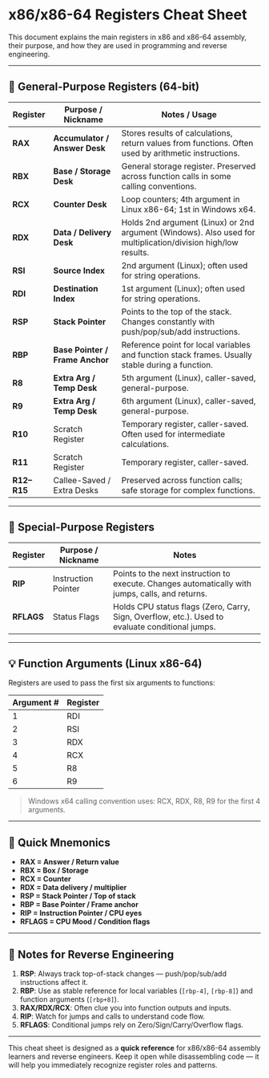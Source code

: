 # x86/x86-64 Registers Cheat Sheet

This document explains the main registers in x86 and x86-64 assembly, their purpose, and how they are used in programming and reverse engineering.

---

## 🧠 General-Purpose Registers (64-bit)

| Register | Purpose / Nickname | Notes / Usage |
|----------|------------------|---------------|
| **RAX** | **Accumulator / Answer Desk** | Stores results of calculations, return values from functions. Often used by arithmetic instructions. |
| **RBX** | **Base / Storage Desk** | General storage register. Preserved across function calls in some calling conventions. |
| **RCX** | **Counter Desk** | Loop counters; 4th argument in Linux x86-64; 1st in Windows x64. |
| **RDX** | **Data / Delivery Desk** | Holds 2nd argument (Linux) or 2nd argument (Windows). Also used for multiplication/division high/low results. |
| **RSI** | **Source Index** | 2nd argument (Linux); often used for string operations. |
| **RDI** | **Destination Index** | 1st argument (Linux); often used for string operations. |
| **RSP** | **Stack Pointer** | Points to the top of the stack. Changes constantly with push/pop/sub/add instructions. |
| **RBP** | **Base Pointer / Frame Anchor** | Reference point for local variables and function stack frames. Usually stable during a function. |
| **R8**  | **Extra Arg / Temp Desk** | 5th argument (Linux), caller-saved, general-purpose. |
| **R9**  | **Extra Arg / Temp Desk** | 6th argument (Linux), caller-saved, general-purpose. |
| **R10** | Scratch Register | Temporary register, caller-saved. Often used for intermediate calculations. |
| **R11** | Scratch Register | Temporary register, caller-saved. |
| **R12–R15** | Callee-Saved / Extra Desks | Preserved across function calls; safe storage for complex functions. |

---

## 📌 Special-Purpose Registers

| Register | Purpose / Nickname | Notes |
|----------|------------------|-------|
| **RIP** | Instruction Pointer | Points to the next instruction to execute. Changes automatically with jumps, calls, and returns. |
| **RFLAGS** | Status Flags | Holds CPU status flags (Zero, Carry, Sign, Overflow, etc.). Used to evaluate conditional jumps. |

---

## 💡 Function Arguments (Linux x86-64)

Registers are used to pass the first six arguments to functions:

| Argument # | Register |
|------------|----------|
| 1          | RDI      |
| 2          | RSI      |
| 3          | RDX      |
| 4          | RCX      |
| 5          | R8       |
| 6          | R9       |

> Windows x64 calling convention uses: RCX, RDX, R8, R9 for the first 4 arguments.

---

## 🔹 Quick Mnemonics

- **RAX = Answer / Return value**  
- **RBX = Box / Storage**  
- **RCX = Counter**  
- **RDX = Data delivery / multiplier**  
- **RSP = Stack Pointer / Top of stack**  
- **RBP = Base Pointer / Frame anchor**  
- **RIP = Instruction Pointer / CPU eyes**  
- **RFLAGS = CPU Mood / Condition flags**  

---

## 📝 Notes for Reverse Engineering

1. **RSP**: Always track top-of-stack changes — push/pop/sub/add instructions affect it.  
2. **RBP**: Use as stable reference for local variables (`[rbp-4]`, `[rbp-8]`) and function arguments (`[rbp+8]`).  
3. **RAX/RDX/RCX**: Often clue you into function outputs and inputs.  
4. **RIP**: Watch for jumps and calls to understand code flow.  
5. **RFLAGS**: Conditional jumps rely on Zero/Sign/Carry/Overflow flags.

---

This cheat sheet is designed as a **quick reference** for x86/x86-64 assembly learners and reverse engineers. Keep it open while disassembling code — it will help you immediately recognize register roles and patterns.


